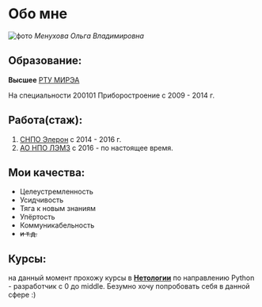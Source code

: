 # Обо мне

![фото](https://cloud.mail.ru/public/5fiH/9RgPp8HxW)
*Менухова Ольга Владимировна*
## Образование:

__Высшее__
[РТУ МИРЭА](https://www.mirea.ru/about/history-of-the-university/history-of-the-university/?ysclid=lnq0dg32li540639015)

На специальности 200101 Приборостроение с 2009 - 2014 г.

## Работа(стаж):

1. [СНПО Элерон](https://www.atomic-energy.ru/Eleron?ysclid=lnqhekkmr1400728032) с 2014 - 2016 г.
2. [АО НПО ЛЭМЗ](https://lemz.ru/?ysclid=lnqhh8qnyh284215909) с 2016 - по настоящее время.

## Мои качества:

* Целеустремленность
* Усидчивость
* Тяга к новым знаниям
* Упёртость
* Коммуникабельность
* ~~и т.д.~~

## Курсы:

на данный момент прохожу курсы в [__Нетологии__](https://netology.ru/?utm_source=yandex&utm_medium=cpc&utm_campaign=brand_all_ou_ya_retarget_abtest_rassrochka_tomi_test&utm_content=14577048091&utm_term=%D0%BD%D0%B5%D1%82%D0%BE%D0%BB%D0%BE%D0%B3%D0%B8%D1%8F&yclid=65648440641585151) по направлению Python - разработчик с 0 до middle.
Безумно хочу попробовать себя в данной сфере :)
